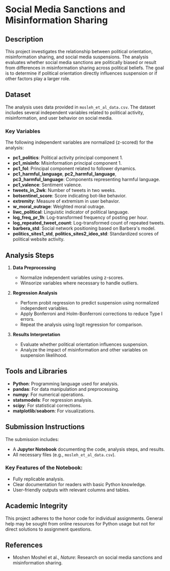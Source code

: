 # Social Media Sanctions and Misinformation Sharing  

## Description  
This project investigates the relationship between political orientation, misinformation sharing, and social media suspensions. The analysis evaluates whether social media sanctions are politically biased or result from differences in misinformation sharing across political beliefs. The goal is to determine if political orientation directly influences suspension or if other factors play a larger role.

## Dataset  
The analysis uses data provided in `mosleh_et_al_data.csv`. The dataset includes several independent variables related to political activity, misinformation, and user behavior on social media.

### Key Variables  
The following independent variables are normalized (z-scored) for the analysis:  
- **pc1_politics**: Political activity principal component 1.  
- **pc1_misinfo**: Misinformation principal component 1.  
- **pc1_fol**: Principal component related to follower dynamics.  
- **pc1_harmful_language**, **pc2_harmful_language**, **pc3_harmful_language**: Components representing harmful language.  
- **pc1_valence**: Sentiment valence.  
- **tweets_in_2wk**: Number of tweets in two weeks.  
- **botsentinel_score**: Score indicating bot-like behavior.  
- **extremity**: Measure of extremism in user behavior.  
- **w_moral_outrage**: Weighted moral outrage.  
- **liwc_political**: Linguistic indicator of political language.  
- **log_freq_pr_1h**: Log-transformed frequency of posting per hour.  
- **log_repeated_tweet_count**: Log-transformed count of repeated tweets.  
- **barbera_std**: Social network positioning based on Barbera's model.  
- **politics_sites1_std**, **politics_sites2_ideo_std**: Standardized scores of political website activity.  

## Analysis Steps  
1. **Data Preprocessing**  
   - Normalize independent variables using z-scores.  
   - Winsorize variables where necessary to handle outliers.  

2. **Regression Analysis**  
   - Perform probit regression to predict suspension using normalized independent variables.  
   - Apply Bonferroni and Holm-Bonferroni corrections to reduce Type I errors.  
   - Repeat the analysis using logit regression for comparison.  

3. **Results Interpretation**  
   - Evaluate whether political orientation influences suspension.  
   - Analyze the impact of misinformation and other variables on suspension likelihood.  

## Tools and Libraries  
- **Python**: Programming language used for analysis.  
- **pandas**: For data manipulation and preprocessing.  
- **numpy**: For numerical operations.  
- **statsmodels**: For regression analysis.  
- **scipy**: For statistical corrections.  
- **matplotlib**/**seaborn**: For visualizations.  

## Submission Instructions  
The submission includes:  
- A **Jupyter Notebook** documenting the code, analysis steps, and results.  
- All necessary files (e.g., `mosleh_et_al_data.csv`).  

### Key Features of the Notebook:  
- Fully replicable analysis.  
- Clear documentation for readers with basic Python knowledge.  
- User-friendly outputs with relevant columns and tables.  

## Academic Integrity  
This project adheres to the honor code for individual assignments. General help may be sought from online resources for Python usage but not for direct solutions to assignment questions.  

## References  
- Moshen Moshel et al., *Nature*: Research on social media sanctions and misinformation sharing.  
